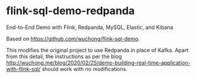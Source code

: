 # flink-sql-demo-redpanda
End-to-End Demo with Flink, Redpanda, MySQL, Elastic, and Kibana

Based on https://github.com/wuchong/flink-sql-demo.

This modifies the original project to use Redpanda in place of Kafka.
Apart from this detail, the instructions as per the blog
http://wuchong.me/blog/2020/02/25/demo-building-real-time-application-with-flink-sql/
should work with no modifications.
